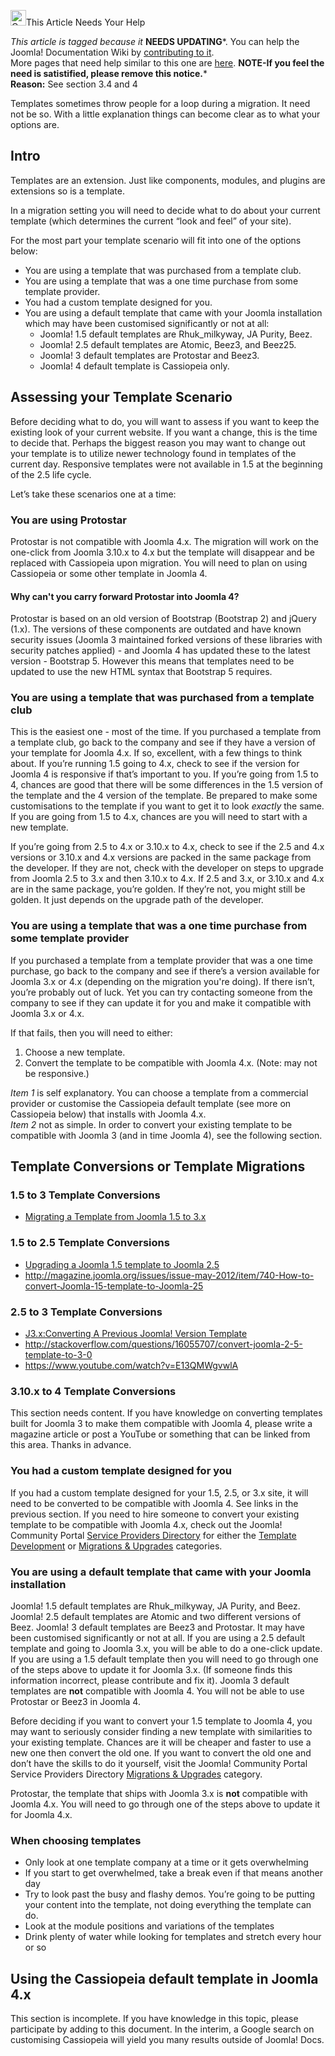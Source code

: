 <!-- Filename: Template_Considerations_During_Migration / Display title: Template Considerations During Migration -->

<img
src="https://docs.joomla.org/images/thumb/4/47/Copyedit.png/25px-Copyedit.png"
decoding="async"
srcset="https://docs.joomla.org/images/thumb/4/47/Copyedit.png/38px-Copyedit.png 1.5x, https://docs.joomla.org/images/thumb/4/47/Copyedit.png/50px-Copyedit.png 2x"
data-file-width="200" data-file-height="200" width="25" height="25"
alt="Copyedit.png" />This Article Needs Your Help

*This article is tagged because it* **NEEDS UPDATING***. You can help
the Joomla! Documentation Wiki by <a
href="https://docs.joomla.org//docs.joomla.org/index.php?title=Template_Considerations_During_Migration/en&amp;action=edit"
class="external text" target="_blank"
rel="noreferrer noopener">contributing to it</a>.  
<span class="small">More pages that need help similar to this one are
[here](https://docs.joomla.org/Category:Needs_updating "Category:Needs updating").</span>
<span class="small">**NOTE-If you feel the need is satistified, please
remove this notice.**</span>*  
**Reason:** See section 3.4 and 4

Templates sometimes throw people for a loop during a migration. It need
not be so. With a little explanation things can become clear as to what
your options are.

## Intro

Templates are an extension. Just like components, modules, and plugins
are extensions so is a template.

In a migration setting you will need to decide what to do about your
current template (which determines the current “look and feel” of your
site).

For the most part your template scenario will fit into one of the
options below:

- You are using a template that was purchased from a template club.
- You are using a template that was a one time purchase from some
  template provider.
- You had a custom template designed for you.
- You are using a default template that came with your Joomla
  installation which may have been customised significantly or not at
  all:
  - Joomla! 1.5 default templates are Rhuk_milkyway, JA Purity, Beez.
  - Joomla! 2.5 default templates are Atomic, Beez3, and Beez25.
  - Joomla! 3 default templates are Protostar and Beez3.
  - Joomla! 4 default template is Cassiopeia only.

## Assessing your Template Scenario

Before deciding what to do, you will want to assess if you want to keep
the existing look of your current website. If you want a change, this is
the time to decide that. Perhaps the biggest reason you may want to
change out your template is to utilize newer technology found in
templates of the current day. Responsive templates were not available in
1.5 at the beginning of the 2.5 life cycle.

Let’s take these scenarios one at a time:

### You are using Protostar

Protostar is not compatible with Joomla 4.x. The migration will work on
the one-click from Joomla 3.10.x to 4.x but the template will disappear
and be replaced with Cassiopeia upon migration. You will need to plan on
using Cassiopeia or some other template in Joomla 4.

#### Why can't you carry forward Protostar into Joomla 4?

Protostar is based on an old version of Bootstrap (Bootstrap 2) and
jQuery (1.x). The versions of these components are outdated and have
known security issues (Joomla 3 maintained forked versions of these
libraries with security patches applied) - and Joomla 4 has updated
these to the latest version - Bootstrap 5. However this means that
templates need to be updated to use the new HTML syntax that Bootstrap 5
requires.

### You are using a template that was purchased from a template club

This is the easiest one - most of the time. If you purchased a template
from a template club, go back to the company and see if they have a
version of your template for Joomla 4.x. If so, excellent, with a few
things to think about. If you’re running 1.5 going to 4.x, check to see
if the version for Joomla 4 is responsive if that’s important to you. If
you’re going from 1.5 to 4, chances are good that there will be some
differences in the 1.5 version of the template and the 4 version of the
template. Be prepared to make some customisations to the template if you
want to get it to look *exactly* the same. If you are going from 1.5 to
4.x, chances are you will need to start with a new template.

If you’re going from 2.5 to 4.x or 3.10.x to 4.x, check to see if the
2.5 and 4.x versions or 3.10.x and 4.x versions are packed in the same
package from the developer. If they are not, check with the developer on
steps to upgrade from Joomla 2.5 to 3.x and then 3.10.x to 4.x. If 2.5
and 3.x, or 3.10.x and 4.x are in the same package, you’re golden. If
they’re not, you might still be golden. It just depends on the upgrade
path of the developer.

### You are using a template that was a one time purchase from some template provider

If you purchased a template from a template provider that was a one time
purchase, go back to the company and see if there’s a version available
for Joomla 3.x or 4.x (depending on the migration you're doing). If
there isn’t, you’re probably out of luck. Yet you can try contacting
someone from the company to see if they can update it for you and make
it compatible with Joomla 3.x or 4.x.

If that fails, then you will need to either:

1.  Choose a new template.
2.  Convert the template to be compatible with Joomla 4.x. (Note: may
    not be responsive.)

*Item 1* is self explanatory. You can choose a template from a
commercial provider or customise the Cassiopeia default template (see
more on Cassiopeia below) that installs with Joomla 4.x.  
*Item 2* not as simple. In order to convert your existing template to be
compatible with Joomla 3 (and in time Joomla 4), see the following
section.

## Template Conversions or Template Migrations

### 1.5 to 3 Template Conversions

- [Migrating a Template from Joomla 1.5 to
  3.x](https://docs.joomla.org/Migrating_a_Template_from_Joomla_1.5_to_3.x "Special:MyLanguage/Migrating a Template from Joomla 1.5 to 3.x")

### 1.5 to 2.5 Template Conversions

- [Upgrading a Joomla 1.5 template to Joomla
  2.5](https://docs.joomla.org/Upgrading_a_Joomla_1.5_template_to_Joomla_2.5 "Special:MyLanguage/Upgrading a Joomla 1.5 template to Joomla 2.5")
- <a
  href="http://magazine.joomla.org/issues/issue-may-2012/item/740-How-to-convert-Joomla-15-template-to-Joomla-25"
  class="external free" target="_blank"
  rel="noreferrer noopener">http://magazine.joomla.org/issues/issue-may-2012/item/740-How-to-convert-Joomla-15-template-to-Joomla-25</a>

### 2.5 to 3 Template Conversions

- [J3.x:Converting A Previous Joomla! Version
  Template](https://docs.joomla.org/J3.x:Converting_A_Previous_Joomla!_Version_Template "Special:MyLanguage/J3.x:Converting A Previous Joomla! Version Template")
- <a
  href="http://stackoverflow.com/questions/16055707/convert-joomla-2-5-template-to-3-0"
  class="external free" target="_blank"
  rel="nofollow noreferrer noopener">http://stackoverflow.com/questions/16055707/convert-joomla-2-5-template-to-3-0</a>
- <a href="https://www.youtube.com/watch?v=E13QMWgvwlA"
  class="external free" target="_blank"
  rel="nofollow noreferrer noopener">https://www.youtube.com/watch?v=E13QMWgvwlA</a>

### 3.10.x to 4 Template Conversions

This section needs content. If you have knowledge on converting
templates built for Joomla 3 to make them compatible with Joomla 4,
please write a magazine article or post a YouTube or something that can
be linked from this area. Thanks in advance.

### You had a custom template designed for you

If you had a custom template designed for your 1.5, 2.5, or 3.x site, it
will need to be converted to be compatible with Joomla 4. See links in
the previous section. If you need to hire someone to convert your
existing template to be compatible with Joomla 4.x, check out the
Joomla! Community Portal
<a href="https://community.joomla.org/service-providers-directory/"
class="external text" target="_blank" rel="noreferrer noopener">Service
Providers Directory</a> for either the <a
href="https://community.joomla.org/service-providers-directory/listings/category/view/124-template-development.html"
class="external text" target="_blank" rel="noreferrer noopener">Template
Development</a> or <a
href="https://community.joomla.org/service-providers-directory/listings/category/view/119-migrations-upgrades.html"
class="external text" target="_blank"
rel="noreferrer noopener">Migrations &amp; Upgrades</a> categories.

### You are using a default template that came with your Joomla installation

Joomla! 1.5 default templates are Rhuk_milkyway, JA Purity, and Beez.
Joomla! 2.5 default templates are Atomic and two different versions of
Beez. Joomla! 3 default templates are Beez3 and Protostar. It may have
been customised significantly or not at all. If you are using a 2.5
default template and going to Joomla 3.x, you will be able to do a
one-click update. If you are using a 1.5 default template then you will
need to go through one of the steps above to update it for Joomla 3.x.
(If someone finds this information incorrect, please contribute and fix
it). Joomla 3 default templates are **not** compatible with Joomla 4.
You will not be able to use Protostar or Beez3 in Joomla 4.

Before deciding if you want to convert your 1.5 template to Joomla 4,
you may want to seriously consider finding a new template with
similarities to your existing template. Chances are it will be cheaper
and faster to use a new one then convert the old one. If you want to
convert the old one and don’t have the skills to do it yourself, visit
the Joomla! Community Portal Service Providers Directory <a
href="https://community.joomla.org/service-providers-directory/listings/category/view/119-migrations-upgrades.html"
class="external text" target="_blank"
rel="noreferrer noopener">Migrations &amp; Upgrades</a> category.

Protostar, the template that ships with Joomla 3.x is **not** compatible
with Joomla 4.x. You will need to go through one of the steps above to
update it for Joomla 4.x.

### When choosing templates

- Only look at one template company at a time or it gets overwhelming
- If you start to get overwhelmed, take a break even if that means
  another day
- Try to look past the busy and flashy demos. You’re going to be putting
  your content into the template, not doing everything the template can
  do.
- Look at the module positions and variations of the templates
- Drink plenty of water while looking for templates and stretch every
  hour or so

## Using the Cassiopeia default template in Joomla 4.x

This section is incomplete. If you have knowledge in this topic, please
participate by adding to this document. In the interim, a Google search
on customising Cassiopeia will yield you many results outside of Joomla!
Docs.
